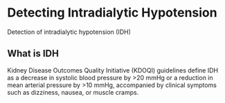 # Detecting Intradialytic Hypotension
Detection of intradialytic hypotension (IDH)

## What is IDH

Kidney Disease Outcomes Quality Initiative (KDOQI) guidelines define IDH as a decrease in systolic blood pressure by >20 mmHg or a reduction in mean arterial pressure by >10 mmHg, accompanied by clinical symptoms such as dizziness, nausea, or muscle cramps.
